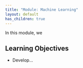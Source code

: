 ```yaml
---
title: "Module: Machine Learning"
layout: default
has_children: true
---
```



In this module, we

## Learning Objectives
- Develop...
